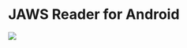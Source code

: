 # JAWS Reader for Android
<img src="https://github.com/avrland/JAWS_Reader/blob/master/Przechwytywanie.png"/>
